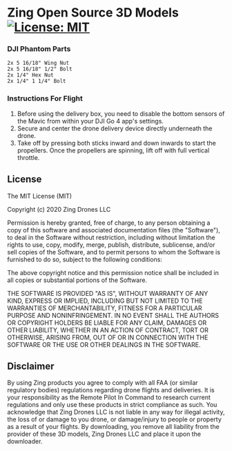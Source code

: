 # Zing Open Source 3D Models [![License: MIT](https://img.shields.io/badge/License-MIT-yellow.svg)](https://opensource.org/licenses/MIT)

### DJI Phantom Parts
```
2x 5 16/18" Wing Nut
2x 5 16/18" 1/2" Bolt
2x 1/4" Hex Nut
2x 1/4" 1 1/4" Bolt
```

### Instructions For Flight
1. Before using the delivery box, you need to disable the bottom sensors of the Mavic from within your DJI Go 4 app's settings.
2. Secure and center the drone delivery device directly underneath the drone.
3. Take off by pressing both sticks inward and down inwards to start the propellers. Once the propellers are spinning, lift off with full vertical throttle.


## License
The MIT License (MIT)

Copyright (c) 2020 Zing Drones LLC

Permission is hereby granted, free of charge, to any person obtaining a copy of this software and associated documentation files (the "Software"), to deal in the Software without restriction, including without limitation the rights to use, copy, modify, merge, publish, distribute, sublicense, and/or sell copies of the Software, and to permit persons to whom the Software is furnished to do so, subject to the following conditions:

The above copyright notice and this permission notice shall be included in all copies or substantial portions of the Software.

THE SOFTWARE IS PROVIDED "AS IS", WITHOUT WARRANTY OF ANY KIND, EXPRESS OR IMPLIED, INCLUDING BUT NOT LIMITED TO THE WARRANTIES OF MERCHANTABILITY, FITNESS FOR A PARTICULAR PURPOSE AND NONINFRINGEMENT. IN NO EVENT SHALL THE AUTHORS OR COPYRIGHT HOLDERS BE LIABLE FOR ANY CLAIM, DAMAGES OR OTHER LIABILITY, WHETHER IN AN ACTION OF CONTRACT, TORT OR OTHERWISE, ARISING FROM, OUT OF OR IN CONNECTION WITH THE SOFTWARE OR THE USE OR OTHER DEALINGS IN THE SOFTWARE.

## Disclaimer
By using Zing products you agree to comply with all FAA (or similar regulatory bodies) regulations regarding drone flights and deliveries. It is your responsibility as the Remote Pilot In Command to research current regulations and only use these products in strict compliance as such. You acknowledge that Zing Drones LLC is not liable in any way for illegal activity, the loss of or damage to you drone, or damage/injury to people or property as a result of your flights. By downloading, you remove all liability from the provider of these 3D models, Zing Drones LLC and place it upon the downloader.
